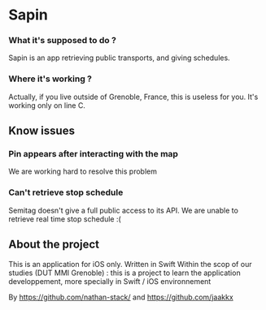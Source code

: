 # Sapin
### What it's supposed to do ? 
Sapin is an app retrieving public transports, and giving schedules. 

### Where it's working ? 
Actually, if you live outside of Grenoble, France, this is useless for you.
It's working only on line C.


## Know issues
### Pin appears after interacting with the map
We are working hard to resolve this problem

### Can't retrieve stop schedule
Semitag doesn't give a full public access to its API. 
We are unable to retrieve real time stop schedule :(

## About the project
This is an application for iOS only. 
Written in Swift
Within the scop of our studies (DUT MMI Grenoble) : this is a project to learn the application developpement, more specially in Swift / iOS environnement

By https://github.com/nathan-stack/ and https://github.com/jaakkx
